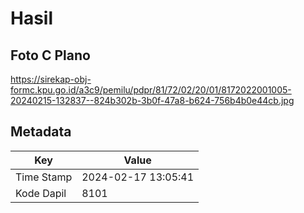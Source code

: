 # Hasil

## Foto C Plano

https://sirekap-obj-formc.kpu.go.id/a3c9/pemilu/pdpr/81/72/02/20/01/8172022001005-20240215-132837--824b302b-3b0f-47a8-b624-756b4b0e44cb.jpg


## Metadata

| Key        | Value               |
| ---------- | ------------------- |
| Time Stamp | 2024-02-17 13:05:41 |
| Kode Dapil | 8101                |



